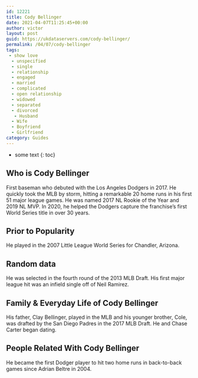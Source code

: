 ```yaml
---
id: 12221
title: Cody Bellinger
date: 2021-04-07T11:25:45+00:00
author: victor
layout: post
guid: https://ukdataservers.com/cody-bellinger/
permalink: /04/07/cody-bellinger
tags:
 - show love
  - unspecified
  - single
  - relationship
  - engaged
  - married
  - complicated
  - open relationship
  - widowed
  - separated
  - divorced
   - Husband
  - Wife
  - Boyfriend
  - Girlfriend
category: Guides
---
```


* some text
{: toc}


## Who is Cody Bellinger



First baseman who debuted with the Los Angeles Dodgers in 2017. He quickly took the MLB by storm, hitting a remarkable 20 home runs in his first 51 major league games. He was named 2017 NL Rookie of the Year and 2019 NL MVP. In 2020, he helped the Dodgers capture the franchise&#8217;s first World Series title in over 30 years. 

                
                
                
## Prior to Popularity



He played in the 2007 Little League World Series for Chandler, Arizona. 

                
                
                
## Random data



He was selected in the fourth round of the 2013 MLB Draft. His first major league hit was an infield single off of Neil Ramirez. 

                
                
                
## Family & Everyday Life of Cody Bellinger



His father, Clay Bellinger, played in the MLB and his younger brother, Cole, was drafted by the San Diego Padres in the 2017 MLB Draft. He and Chase Carter began dating.

                
                
                
## People Related With Cody Bellinger



He became the first Dodger player to hit two home runs in back-to-back games since Adrian Beltre in 2004.

                
              
            
          
          
          